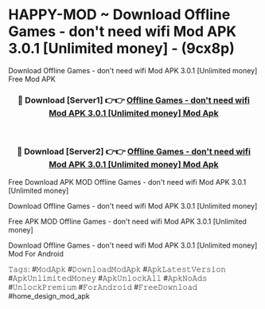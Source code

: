 # HAPPY-MOD ~ Download Offline Games - don't need wifi Mod APK 3.0.1 [Unlimited money] - (9cx8p)
Download Offline Games - don't need wifi Mod APK 3.0.1 [Unlimited money] Free Mod APK

<div align="center">
<h3>🔴 Download [Server1] 👉👉 <a href="https://apk-comot.site?title=Offline_Games_-_don't_need_wifi_Mod_APK_3.0.1_[Unlimited_money]">Offline Games - don't need wifi Mod APK 3.0.1 [Unlimited money] Mod Apk</a></h3><br>

<h3>🔴 Download [Server2] 👉👉 <a href="https://apk-comot.site?title=Offline_Games_-_don't_need_wifi_Mod_APK_3.0.1_[Unlimited_money]">Offline Games - don't need wifi Mod APK 3.0.1 [Unlimited money] Mod Apk</a></h3>
</div>


Free Download APK MOD Offline Games - don't need wifi Mod APK 3.0.1 [Unlimited money]

Download Offline Games - don't need wifi Mod APK 3.0.1 [Unlimited money] 

Free APK MOD Offline Games - don't need wifi Mod APK 3.0.1 [Unlimited money] 

Download Offline Games - don't need wifi Mod APK 3.0.1 [Unlimited money] Mod For Android

𝚃𝚊𝚐𝚜: #𝙼𝚘𝚍𝙰𝚙𝚔 #𝙳𝚘𝚠𝚗𝚕𝚘𝚊𝚍𝙼𝚘𝚍𝙰𝚙𝚔 #𝙰𝚙𝚔𝙻𝚊𝚝𝚎𝚜𝚝𝚅𝚎𝚛𝚜𝚒𝚘𝚗 #𝙰𝚙𝚔𝚄𝚗𝚕𝚒𝚖𝚒𝚝𝚎𝚍𝙼𝚘𝚗𝚎𝚢 #𝙰𝚙𝚔𝚄𝚗𝚕𝚘𝚌𝚔𝙰𝚕𝚕 #𝙰𝚙𝚔𝙽𝚘𝙰𝚍𝚜 #𝚄𝚗𝚕𝚘𝚌𝚔𝙿𝚛𝚎𝚖𝚒𝚞𝚖 #𝙵𝚘𝚛𝙰𝚗𝚍𝚛𝚘𝚒𝚍 #𝙵𝚛𝚎𝚎𝙳𝚘𝚠𝚗𝚕𝚘𝚊𝚍 #home_design_mod_apk